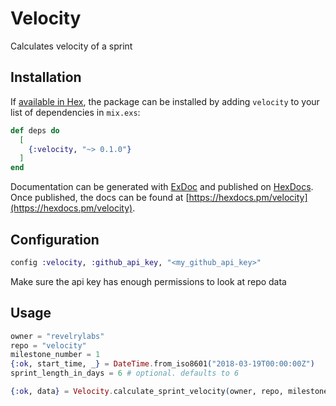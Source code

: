 # Velocity

Calculates velocity of a sprint

## Installation

If [available in Hex](https://hex.pm/docs/publish), the package can be installed
by adding `velocity` to your list of dependencies in `mix.exs`:

```elixir
def deps do
  [
    {:velocity, "~> 0.1.0"}
  ]
end
```

Documentation can be generated with [ExDoc](https://github.com/elixir-lang/ex_doc)
and published on [HexDocs](https://hexdocs.pm). Once published, the docs can
be found at [https://hexdocs.pm/velocity](https://hexdocs.pm/velocity).

## Configuration

```elixir
config :velocity, :github_api_key, "<my_github_api_key>"
```

Make sure the api key has enough permissions to look at repo data

## Usage

```elixir
owner = "revelrylabs"
repo = "velocity"
milestone_number = 1
{:ok, start_time, _} = DateTime.from_iso8601("2018-03-19T00:00:00Z")
sprint_length_in_days = 6 # optional. defaults to 6

{:ok, data} = Velocity.calculate_sprint_velocity(owner, repo, milestone_number, start_time, sprint_length_in_days)
```

